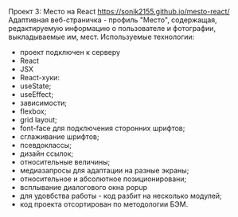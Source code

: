 Проект 3: Место на React https://sonik2155.github.io/mesto-react/
Адаптивная веб-страничка - профиль "Место", содержащая, редактируемую информацию о пользователе и фотографии, выкладываемые им, мест.
Используемые технологии:
* проект подключен к серверу
* React
* JSX
* React-хуки:
* useState;
* useEffect;
* зависимости;
* flexbox;
* grid layout;
* font-face для подключения сторонних шрифтов;
* сглаживание шрифтов;
* псевдоклассы;
* дизайн ссылок;
* относительные величины;
* медиазапросы для адаптации на разные экраны;
* относительное и абсолютное позиционировани;
* всплывание диалогового окна popup
* для удовбства работы - код разбит на несколько модулей;
* код проекта отсортирован по методологии БЭМ.
